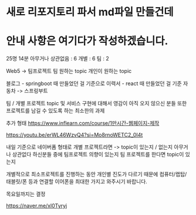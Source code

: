 # 새로 리포지토리 파서 md파일 만들건데
# 안내 사항은 여기다가 작성하겠습니다.

25명
14분
아무거나 상관없음 : 6
개별 : 6
팀 : 2

Web5 -> 팀프로젝트
팀 원하는 topic 
개인이 원하는 topic 

블로그 - springboot 때 만들었던 걸 기준으로
이력서 - react 때 만들었던 걸 기준
자동차 -> 스프링부트 

팀 / 개별 프로젝트 topic 및 서비스 구현에 대해서 영감이 아직 오지 않으신 분들 또한 프로젝트를 남길 수 있도록 하는 최소한의 과제

추가 형태
https://www.inflearn.com/course/1만시간-웹페이지-제작

https://youtu.be/erWL46WzvQ4?si=Mo8rnoWETC2_0I4t

내일 기준으로 네이버폼 형태로
개별 프로젝트라면 -> topic이 있는지 / 없는지
아무거나 상관없다 하신분들 중에 팀프로젝트 의향이 있는지 팀 프로젝트를 한다면 topic이 있는지

개별적으로 최소프로젝트를 진행하는 동안 개인별 진도가 다르기 때문에 컴퓨터/랩탑/태블릿/폰 등과 연결할 이어폰을 최대한 가지고 와주시기 바랍니다.

목요일까지는 결정


https://naver.me/xl0Tyryj